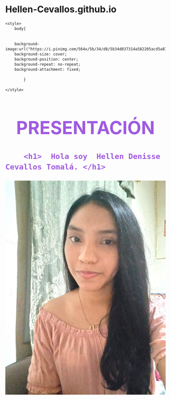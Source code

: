 # Hellen-Cevallos.github.io
<!DOCTYPE html>
<html lang="en">
<head>
    <meta charset="UTF-8">
    <meta http-equiv="X-UA-Compatible" content="IE=edge">
    <meta name="viewport" content="width=device-width, initial-scale=1.0">
    <title>Document</title>
    <title> Fondo tamaño completo </title>
    <link rel="stylesheet" href="style.css">


    <style>
        body{

       
        background-image:url("https://i.pinimg.com/564x/5b/34/d8/5b34d837314a582205acd5a873fe7598.jpg"); 
        background-size: cover;
        background-position: center;
        background-repeat: no-repeat;
        background-attachment: fixed;

            }

    </style>

</head>
<body>
    <h1
        style="color: rgb(159, 90, 224);"
        font-family: Eras bold ITC; 
        font-size:150px;
    >
    <center><h1>PRESENTACIÓN</h1></center>

        <h1>  Hola soy  Hellen Denisse Cevallos Tomalá. </h1>
 

<center><img src="imagen/HELLEN.jpeg" alt=""> </center>

</body>
